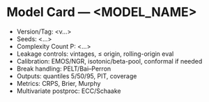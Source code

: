 # Model Card — <MODEL_NAME>

- Version/Tag: <v…>
- Seeds: <…>
- Complexity Count P: <…>
- Leakage controls: vintages, ≤ origin, rolling-origin eval
- Calibration: EMOS/NGR, isotonic/beta-pool, conformal if needed
- Break handling: PELT/Bai–Perron
- Outputs: quantiles 5/50/95, PIT, coverage
- Metrics: CRPS, Brier, Murphy
- Multivariate postproc: ECC/Schaake
